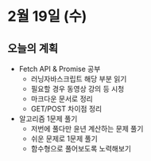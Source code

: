 # 2월 19일 (수)

## 오늘의 계획

- Fetch API & Promise 공부
  - 러닝자바스크립트 해당 부분 읽기
  - 필요할 경우 동영상 강의 등 시청
  - 마크다운 문서로 정리
  - GET/POST 차이점 정리
- 알고리즘 1문제 풀기
  - 저번에 풀다만 윤년 계산하는 문제 풀기
  - 쉬운 문제로 1문제 풀기
  - 함수형으로 풀어보도록 노력해보기

